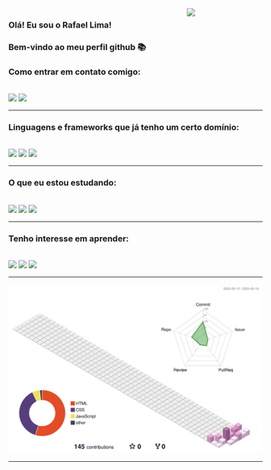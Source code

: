 <img align='right' src="https://media4.giphy.com/media/26tn33aiTi1jkl6H6/giphy.gif?cid=ecf05e477zue2cx8v16ujporcvrf2eg8uzzbs9ajftk9jliz&ep=v1_gifs_search&rid=giphy.gif&ct=g" width="150">

### Olá! Eu sou o Rafael Lima!
### Bem-vindo ao meu perfil github :books:
### Como entrar em contato comigo:
<div style="display: inline_block"><br>
  <a href="https://www.linkedin.com/in/rafael-lima-c/" target="_blank"><img src="https://img.shields.io/badge/LinkedIn-0077B5?style=for-the-badge&logo=linkedin&logoColor=white" target="_blank"></a>
  <a href = "mailto:srafalimacosta@gmail.com"><img src="https://img.shields.io/badge/Gmail-D14836?style=for-the-badge&logo=gmail&logoColor=white" target="_blank"></a>
</div>

---

### Linguagens e frameworks que já tenho um certo domínio:

<div style="display: inline_block"><br>
  <a href="#" target="_blank"><img src="https://img.shields.io/badge/JavaScript-F7DF1E?style=for-the-badge&logo=javascript&logoColor=black" target="_blank"></a>
  <a href="#" target="_blank"><img src="https://img.shields.io/badge/HTML5-E34F26?style=for-the-badge&logo=html5&logoColor=white" target="_blank"></a>
  <a href="#" target="_blank"><img src="https://img.shields.io/badge/CSS3-1572B6?style=for-the-badge&logo=css3&logoColor=white" target="_blank"></a>
</div>

---
### O que eu estou estudando:
<div style="display: inline_block"><br>
  <a href="#" target="_blank"><img src="https://img.shields.io/badge/MySQL-00000F?style=for-the-badge&logo=mysql&logoColor=white" target="_blank"></a> 
  <a href="#" target="_blank"><img src="https://img.shields.io/badge/TypeScript-007ACC?style=for-the-badge&logo=typescript&logoColor=white" target="_blank"></a> 
  <a href="#" target="_blank"><img src="https://img.shields.io/badge/Node.js-43853D?style=for-the-badge&logo=node.js&logoColor=white" target="_blank"></a>
</div>

---

### Tenho interesse em aprender:
<div style="display: inline_block"><br>
  <a href="#" target="_blank"><img src="https://img.shields.io/badge/React-20232A?style=for-the-badge&logo=react&logoColor=61DAFB" target="_blank"></a>
  <a href="#" target="_blank"><img src="https://img.shields.io/badge/Python-14354C?style=for-the-badge&logo=python&logoColor=white" target="_blank"></a>
  <a href="#" target="_blank"><img src="https://img.shields.io/badge/.NET-5C2D91?style=for-the-badge&logo=.net&logoColor=white" target="_blank"></a>
</div>

---
  
![](./profile-3d-contrib/profile-season-animate.svg)

---
